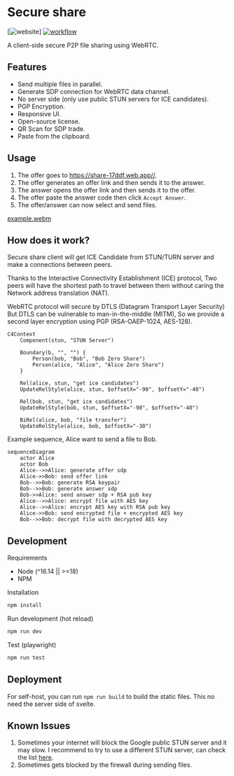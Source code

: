 # Secure share

[![website](https://share-17ddf.web.app/)]
[![workflow]()]()

A client-side secure P2P file sharing using WebRTC.

## Features

- Send multiple files in parallel.
- Generate SDP connection for WebRTC data channel.
- No server side (only use public STUN servers for ICE candidates).
- PGP Encryption.
- Responsive UI.
- Open-source license.
- QR Scan for SDP trade.
- Paste from the clipboard.

## Usage

1. The offer goes to <https://share-17ddf.web.app//>.
2. The offer generates an offer link and then sends it to the answer.
3. The answer opens the offer link and then sends it to the offer.
4. The offer paste the answer code then click `Accept Answer`.
5. The offer/answer can now select and send files.

[example.webm](https://user-images.githubusercontent.com/8283616/234210465-7b20ad8d-9b1b-413b-ac4e-3919f9261b8e.webm)

## How does it work?

Secure share client will get ICE Candidate from STUN/TURN server and make a connections between peers.

Thanks to the Interactive Connectivity Establishment (ICE) protocol, Two peers will have the shortest path to travel between them without caring the Network address translation (NAT).

WebRTC protocol will secure by DTLS (Datagram Transport Layer Security) But DTLS can be vulnerable to man-in-the-middle (MITM), So we provide a second layer encryption using PGP (RSA-OAEP-1024, AES-128).

```mermaid
C4Context
    Component(stun, "STUN Server")

    Boundary(b, "", "") {
        Person(bob, "Bob", "Bob Zero Share")
        Person(alice, "Alice", "Alice Zero Share")
    }

    Rel(alice, stun, "get ice candidates")
    UpdateRelStyle(alice, stun, $offsetX="-90", $offsetY="-40")

    Rel(bob, stun, "get ice candidates")
    UpdateRelStyle(bob, stun, $offsetX="-90", $offsetY="-40")

    BiRel(alice, bob, "file transfer")
    UpdateRelStyle(alice, bob, $offsetX="-30")
```

Example sequence, Alice want to send a file to Bob.

```mermaid
sequenceDiagram
    actor Alice
    actor Bob
    Alice-->>Alice: generate offer sdp
    Alice->>Bob: send offer link
    Bob-->>Bob: generate RSA keypair
    Bob-->>Bob: generate answer sdp
    Bob->>Alice: send answer sdp + RSA pub key
    Alice-->>Alice: encrypt file with AES key
    Alice-->>Alice: encrypt AES key with RSA pub key
    Alice->>Bob: send encrypted file + encrypted AES key
    Bob-->>Bob: decrypt file with decrypted AES key
```

## Development

Requirements

- Node (^16.14 || >=18)
- NPM

Installation

```sh
npm install
```

Run development (hot reload)

```sh
npm run dev
```

Test (playwright)

```sh
npm run test
```

## Deployment

For self-host, you can run `npm run build` to build the static files. This no need the server side of svelte.

## Known Issues

1. Sometimes your internet will block the Google public STUN server and it may slow. I recommend to try to use a different STUN server, can check the list [here](https://github.com/pradt2/always-online-stun/blob/master/valid_hosts.txt).
2. Sometimes gets blocked by the firewall during sending files.
